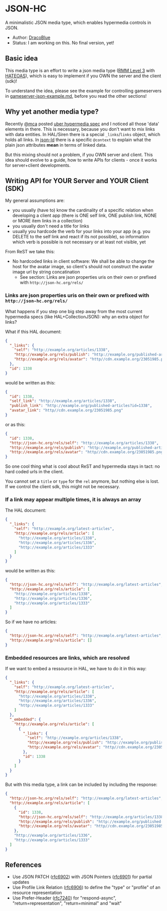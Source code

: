 # JSON-HC

A minimalistic JSON media type, which enables hypermedia controls in JSON.

* Author: [DracoBlue](http://dracoblue.net)
* Status: I am working on this. No final version, yet!

## Basic idea

This media type is an effort to write a json media type ([RMM Level 3](http://martinfowler.com/articles/richardsonMaturityModel.html) with [HATEOAS](http://en.wikipedia.org/wiki/HATEOAS)), which is easy to implement if you OWN the server and the client (sdk)!

To understand the idea, please see the example for controlling gameservers in [gameserver-json-example.md](gameserver-json-example.md), before you read the other sections!

## Why yet another media type?

Recently [@mca](https://github.com/mamund) posted [uber hypermedia spec](https://rawgithub.com/mamund/media-types/master/uber-hypermedia.html) and I noticed all those 'data' elements in there. This is necessary, because you don't want to mix links with data entities. In HAL/Siren there is a special `_links`/`links` object, which holds all links. In [json-ld](http://json-ld.org) there is a specific `@context` to explain what the plain json attributes **mean** in terms of linked data.

But this mixing should not a problem, if you OWN server and client. This idea should evolve to a guide, how to write APIs for clients - once it works for server+client developments.

## Writing API for YOUR Server and YOUR Client (SDK)

My general assumptions are:

- you usually (have to) know the cardinality of a specific relation when developing a client app (there is ONE self link, ONE publish link, NONE or MORE item links in a collection)
- you usually don't need a title for links
- usually you hardcode the verb for your links into your app (e.g. you DELETE to the self link and react if its not possible), so information which verb is possible is not necessary or at least not visible, yet

From ReST we take this:

* No hardcoded links in client software: We shall be able to change the host for the avatar image, so client's should not construct the avatar image url by string concatination
  * See section: Links are json properties uris on their own or prefixed with `http://json-hc.org/rels/`

### Links are json properties uris on their own or prefixed with `http://json-hc.org/rels/`

What happens if you step one big step away from the most current hypermedia specs (like HAL+CollectionJSON): why an extra object for links?

What if this HAL document:

``` json
{
  "_links": {
    "self": "http://example.org/articles/1338",
    "http://example.org/rels/publish": "http://example.org/published-articles?id=1338",
    "http://example.org/rels/avatar": "http//cdn.example.org/23051985.png"
  },
  "id": 1338
}
```

would be written as this:

``` json
{
  "id": 1338,
  "self_link": "http://example.org/articles/1338",
  "publish_link": "http://example.org/published-articles?id=1338",
  "avatar_link": "http//cdn.example.org/23051985.png"
}
```

or as this:

``` json
{
  "id": 1338,
  "http://json-hc.org/rels/self": "http://example.org/articles/1338",
  "http://example.org/rels/publish": "http://example.org/published-articles?id=1338",
  "http://example.org/rels/avatar": "http//cdn.example.org/23051985.png"
}
```

So one cool thing what is cool about ReST and hypermedia stays in tact: no hard coded urls in the client.

You cannot set a `title` or `type` for the `rel` anymore, but nothing else is lost. If we control the client sdk, this might not be necessary.

### If a link may appear multiple times, it is always an array

The HAL document:

``` json
{
  "_links": {
    "self": "http://example.org/latest-articles",
    "http://example.org/rels/article": [
      "http://example.org/articles/1338",
      "http://example.org/articles/1336",
      "http://example.org/articles/1333"
    ]
  }
}
```

would be written as this:

``` json
{
  "http://json-hc.org/rels/self": "http://example.org/latest-articles",
  "http://example.org/rels/article": [
    "http://example.org/articles/1338",
    "http://example.org/articles/1336",
    "http://example.org/articles/1333"
  ]
}
```

So if we have no articles:

``` json
{
  "http://json-hc.org/rels/self": "http://example.org/latest-articles",
  "http://example.org/rels/article": []
}
```

### Embedded resources are links, which are resolved

If we want to embed a ressource in HAL, we have to do it in this way:

``` json
{
  "_links": {
    "self": "http://example.org/latest-articles",
    "http://example.org/rels/article": [
      "http://example.org/articles/1338",
      "http://example.org/articles/1336",
      "http://example.org/articles/1333"
    ]
  },
  "_embedded": {
    "http://example.org/rels/article": [
      {
        "_links": {
          "self": "http://example.org/articles/1338",
          "http://example.org/rels/publish": "http://example.org/published-articles?id=1338",
          "http://example.org/rels/avatar": "http//cdn.example.org/23051985.png"
        },
        "id": 1338
      }
    ]
  }
}
```

But with this media type, a link can be included by including the response:

``` json
{
  "http://json-hc.org/rels/self": "http://example.org/latest-articles",
  "http://example.org/rels/article": [
    {
      "id": 1338,
      "http://json-hc.org/rels/self": "http://example.org/articles/1338",
      "http://example.org/rels/publish": "http://example.org/published-articles?id=1338",
      "http://example.org/rels/avatar": "http//cdn.example.org/23051985.png"
    },
    "http://example.org/articles/1336",
    "http://example.org/articles/1333"
  ]
}
```

## References

* Use JSON PATCH ([rfc6902](https://tools.ietf.org/html/rfc6902)) with JSON Pointers ([rfc6901](https://tools.ietf.org/html/rfc6901)) for partial updates
* Use Profile Link Relation ([rfc6906](https://tools.ietf.org/html/rfc6906)) to define the "type" or "profile" of an resource representation
* Use Prefer-Header ([rfc7240](http://tools.ietf.org/html/rfc7240)) for "respond-async", "return=representation", "return=minimal" and "wait"
